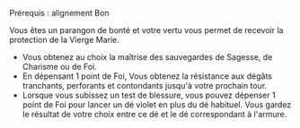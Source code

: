 ﻿---
id: combat_feats_fr.md#chevalier-de-notre-dame
name: Chevalier de Notre-Dame
---
Prérequis : alignement Bon

Vous êtes un parangon de bonté et votre vertu vous permet de recevoir la protection de la Vierge Marie.

* Vous obtenez au choix la maîtrise des sauvegardes de Sagesse, de Charisme ou de Foi.
* En dépensant 1 point de Foi, Vous obtenez la résistance aux dégâts tranchants, perforants et contondants jusqu'à votre prochain tour.
* Lorsque vous subissez un test de blessure, vous pouvez dépenser 1 point de Foi pour lancer un dé violet en plus du dé habituel. Vous gardez le résultat de votre choix entre ce dé et le dé correspondant à l'armure.

